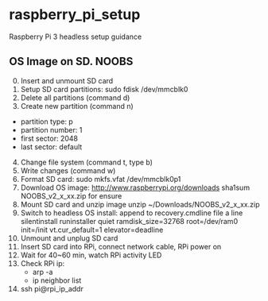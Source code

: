 # raspberry_pi_setup
Raspberry Pi 3 headless setup guidance

## OS Image on SD. NOOBS
0. Insert and unmount SD card
1. Setup SD card partitions: sudo fdisk /dev/mmcblk0
2. Delete all partitions (command d)
3. Create new partition (command n)
  * partition type: p
  * partition number: 1
  * first sector: 2048
  * last sector: default
4. Change file system (command t, type b)
5. Write changes (command w)
6. Format SD card: sudo mkfs.vfat /dev/mmcblk0p1
7. Download OS image:  http://www.raspberrypi.org/downloads
   sha1sum NOOBS_v2_x_xx.zip for ensure
8. Mount SD card and unzip image
   unzip ~/Downloads/NOOBS_v2_x_xx.zip
9. Switch to headless OS install: append to recovery.cmdline file a line
   silentinstall runinstaller quiet ramdisk_size=32768 root=/dev/ram0 init=/init vt.cur_default=1 elevator=deadline
10. Unmount and unplug SD card
11. Insert SD card into RPi, connect network cable, RPi power on
12. Wait for 40~60 min, watch RPi activity LED
13. Check RPi ip: 
    * arp -a
    * ip neighbor list
14. ssh pi@rpi_ip_addr

